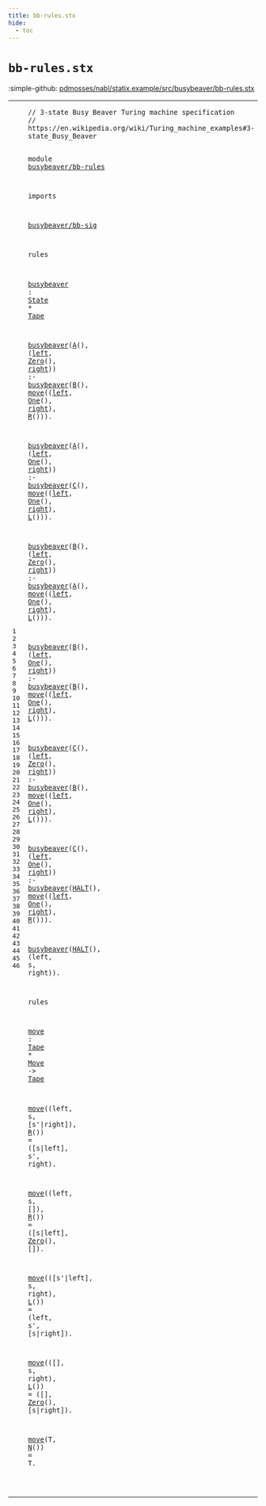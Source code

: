 ```yaml
---
title: bb-rules.stx
hide:
  - toc
---
```


# `bb-rules.stx`

:simple-github: [pdmosses/nabl/statix.example/src/busybeaver/bb-rules.stx]

[pdmosses/nabl/statix.example/src/busybeaver/bb-rules.stx]: https://github.com/pdmosses/nabl/blob/master/statix.example/src/busybeaver/bb-rules.stx "The source file on GitHub"

<div class="stx"><table class="highlighttable"><tbody><tr><td class="linenos"><div class="linenodiv"><pre><span></span>1
2
3
4
5
6
7
8
9
10
11
12
13
14
15
16
17
18
19
20
21
22
23
24
25
26
27
28
29
30
31
32
33
34
35
36
37
38
39
40
41
42
43
44
45
46
</pre></div></td>
<td class="code"><pre><code><span class="layout">// 3-state Busy Beaver Turing machine specification</span>
<span class="layout">// https://en.wikipedia.org/wiki/Turing_machine_examples#3-state_Busy_Beaver</span>

<span class="keyword">module</span> <a href="../bb-test.stxtest/#busybeaver/bb-rules_207_226" id="busybeaver/bb-rules_137_156" title="Referenced at ../bb-test.stxtest line 11"><span class="token sort_ModuleID">busybeaver/bb-rules</span></a>

<span class="keyword">imports</span>

  <a href="../bb-sig.stx/#busybeaver/bb-sig_137_154" id="busybeaver/bb-sig_169_186" title="Defined at ../bb-sig.stx line 4"><span class="token sort_ModuleID">busybeaver/bb-sig</span></a>

<span class="keyword">rules</span>

  <a href="#busybeaver_226_236" id="busybeaver_197_207" title="Referenced at line 14, 15, 17, 18, 20, 21, 23, 24, 26, 27, 29, 30, 32; ../bb-test.stxtest line 6"><span class="token sort_ModuleID">busybeaver</span></a> <span class="operator">:</span> <span class="cons_SimpleSort"><a href="../bb-sig.stx/#State_175_180" id="State_210_215" title="Defined at ../bb-sig.stx line 8"><span class="token sort_ModuleID">State</span></a></span> <span class="operator">*</span> <span class="cons_SimpleSort"><a href="../bb-sig.stx/#Tape_402_406" id="Tape_218_222" title="Defined at ../bb-sig.stx line 23"><span class="token sort_ModuleID">Tape</span></a></span>

  <a href="#busybeaver_197_207" id="busybeaver_226_236" title="Defined at line 12"><span class="token sort_ModuleID">busybeaver</span></a><span class="operator">(</span><a href="../bb-sig.stx/#A_198_199" id="A_237_238" title="Defined at ../bb-sig.stx line 9"><span class="token sort_ModuleID">A</span></a><span class="operator">(),</span> <span class="operator">(</span><span class="cons_Var"><a href="#left_294_298" id="left_243_247" title="Referenced at line 15"><span class="token sort_ModuleID">left</span></a></span><span class="operator">,</span> <a href="../bb-sig.stx/#Zero_295_299" id="Zero_249_253" title="Defined at ../bb-sig.stx line 15"><span class="token sort_ModuleID">Zero</span></a><span class="operator">(),</span> <span class="cons_Var"><a href="#right_307_312" id="right_257_262" title="Referenced at line 15"><span class="token sort_ModuleID">right</span></a></span><span class="operator">))</span> <span class="operator">:-</span>
    <a href="#busybeaver_197_207" id="busybeaver_272_282" title="Defined at line 12"><span class="token sort_ModuleID">busybeaver</span></a><span class="operator">(</span><a href="../bb-sig.stx/#B_215_216" id="B_283_284" title="Defined at ../bb-sig.stx line 10"><span class="token sort_ModuleID">B</span></a><span class="operator">(),</span> <a href="#move_868_872" id="move_288_292" title="Defined at line 36"><span class="token sort_ModuleID">move</span></a><span class="operator">((</span><span class="cons_Var"><a href="#left_243_247" id="left_294_298" title="Defined at line 14"><span class="token sort_ModuleID">left</span></a></span><span class="operator">,</span> <a href="../bb-sig.stx/#One_313_316" id="One_300_303" title="Defined at ../bb-sig.stx line 16"><span class="token sort_ModuleID">One</span></a><span class="operator">(),</span> <span class="cons_Var"><a href="#right_257_262" id="right_307_312" title="Defined at line 14"><span class="token sort_ModuleID">right</span></a></span><span class="operator">),</span> <a href="../bb-sig.stx/#R_358_359" id="R_315_316" title="Defined at ../bb-sig.stx line 19"><span class="token sort_ModuleID">R</span></a><span class="operator">())).</span>

  <a href="#busybeaver_197_207" id="busybeaver_325_335" title="Defined at line 12"><span class="token sort_ModuleID">busybeaver</span></a><span class="operator">(</span><a href="../bb-sig.stx/#A_198_199" id="A_336_337" title="Defined at ../bb-sig.stx line 9"><span class="token sort_ModuleID">A</span></a><span class="operator">(),</span> <span class="operator">(</span><span class="cons_Var"><a href="#left_392_396" id="left_342_346" title="Referenced at line 18"><span class="token sort_ModuleID">left</span></a></span><span class="operator">,</span> <a href="../bb-sig.stx/#One_313_316" id="One_348_351" title="Defined at ../bb-sig.stx line 16"><span class="token sort_ModuleID">One</span></a><span class="operator">(),</span> <span class="cons_Var"><a href="#right_405_410" id="right_355_360" title="Referenced at line 18"><span class="token sort_ModuleID">right</span></a></span><span class="operator">))</span> <span class="operator">:-</span>
    <a href="#busybeaver_197_207" id="busybeaver_370_380" title="Defined at line 12"><span class="token sort_ModuleID">busybeaver</span></a><span class="operator">(</span><a href="../bb-sig.stx/#C_232_233" id="C_381_382" title="Defined at ../bb-sig.stx line 11"><span class="token sort_ModuleID">C</span></a><span class="operator">(),</span> <a href="#move_868_872" id="move_386_390" title="Defined at line 36"><span class="token sort_ModuleID">move</span></a><span class="operator">((</span><span class="cons_Var"><a href="#left_342_346" id="left_392_396" title="Defined at line 17"><span class="token sort_ModuleID">left</span></a></span><span class="operator">,</span> <a href="../bb-sig.stx/#One_313_316" id="One_398_401" title="Defined at ../bb-sig.stx line 16"><span class="token sort_ModuleID">One</span></a><span class="operator">(),</span> <span class="cons_Var"><a href="#right_355_360" id="right_405_410" title="Defined at line 17"><span class="token sort_ModuleID">right</span></a></span><span class="operator">),</span> <a href="../bb-sig.stx/#L_371_372" id="L_413_414" title="Defined at ../bb-sig.stx line 20"><span class="token sort_ModuleID">L</span></a><span class="operator">())).</span>

  <a href="#busybeaver_197_207" id="busybeaver_423_433" title="Defined at line 12"><span class="token sort_ModuleID">busybeaver</span></a><span class="operator">(</span><a href="../bb-sig.stx/#B_215_216" id="B_434_435" title="Defined at ../bb-sig.stx line 10"><span class="token sort_ModuleID">B</span></a><span class="operator">(),</span> <span class="operator">(</span><span class="cons_Var"><a href="#left_491_495" id="left_440_444" title="Referenced at line 21"><span class="token sort_ModuleID">left</span></a></span><span class="operator">,</span> <a href="../bb-sig.stx/#Zero_295_299" id="Zero_446_450" title="Defined at ../bb-sig.stx line 15"><span class="token sort_ModuleID">Zero</span></a><span class="operator">(),</span> <span class="cons_Var"><a href="#right_504_509" id="right_454_459" title="Referenced at line 21"><span class="token sort_ModuleID">right</span></a></span><span class="operator">))</span> <span class="operator">:-</span>
    <a href="#busybeaver_197_207" id="busybeaver_469_479" title="Defined at line 12"><span class="token sort_ModuleID">busybeaver</span></a><span class="operator">(</span><a href="../bb-sig.stx/#A_198_199" id="A_480_481" title="Defined at ../bb-sig.stx line 9"><span class="token sort_ModuleID">A</span></a><span class="operator">(),</span> <a href="#move_868_872" id="move_485_489" title="Defined at line 36"><span class="token sort_ModuleID">move</span></a><span class="operator">((</span><span class="cons_Var"><a href="#left_440_444" id="left_491_495" title="Defined at line 20"><span class="token sort_ModuleID">left</span></a></span><span class="operator">,</span> <a href="../bb-sig.stx/#One_313_316" id="One_497_500" title="Defined at ../bb-sig.stx line 16"><span class="token sort_ModuleID">One</span></a><span class="operator">(),</span> <span class="cons_Var"><a href="#right_454_459" id="right_504_509" title="Defined at line 20"><span class="token sort_ModuleID">right</span></a></span><span class="operator">),</span> <a href="../bb-sig.stx/#L_371_372" id="L_512_513" title="Defined at ../bb-sig.stx line 20"><span class="token sort_ModuleID">L</span></a><span class="operator">())).</span>

  <a href="#busybeaver_197_207" id="busybeaver_522_532" title="Defined at line 12"><span class="token sort_ModuleID">busybeaver</span></a><span class="operator">(</span><a href="../bb-sig.stx/#B_215_216" id="B_533_534" title="Defined at ../bb-sig.stx line 10"><span class="token sort_ModuleID">B</span></a><span class="operator">(),</span> <span class="operator">(</span><span class="cons_Var"><a href="#left_589_593" id="left_539_543" title="Referenced at line 24"><span class="token sort_ModuleID">left</span></a></span><span class="operator">,</span> <a href="../bb-sig.stx/#One_313_316" id="One_545_548" title="Defined at ../bb-sig.stx line 16"><span class="token sort_ModuleID">One</span></a><span class="operator">(),</span> <span class="cons_Var"><a href="#right_602_607" id="right_552_557" title="Referenced at line 24"><span class="token sort_ModuleID">right</span></a></span><span class="operator">))</span> <span class="operator">:-</span>
    <a href="#busybeaver_197_207" id="busybeaver_567_577" title="Defined at line 12"><span class="token sort_ModuleID">busybeaver</span></a><span class="operator">(</span><a href="../bb-sig.stx/#B_215_216" id="B_578_579" title="Defined at ../bb-sig.stx line 10"><span class="token sort_ModuleID">B</span></a><span class="operator">(),</span> <a href="#move_868_872" id="move_583_587" title="Defined at line 36"><span class="token sort_ModuleID">move</span></a><span class="operator">((</span><span class="cons_Var"><a href="#left_539_543" id="left_589_593" title="Defined at line 23"><span class="token sort_ModuleID">left</span></a></span><span class="operator">,</span> <a href="../bb-sig.stx/#One_313_316" id="One_595_598" title="Defined at ../bb-sig.stx line 16"><span class="token sort_ModuleID">One</span></a><span class="operator">(),</span> <span class="cons_Var"><a href="#right_552_557" id="right_602_607" title="Defined at line 23"><span class="token sort_ModuleID">right</span></a></span><span class="operator">),</span> <a href="../bb-sig.stx/#L_371_372" id="L_610_611" title="Defined at ../bb-sig.stx line 20"><span class="token sort_ModuleID">L</span></a><span class="operator">())).</span>

  <a href="#busybeaver_197_207" id="busybeaver_620_630" title="Defined at line 12"><span class="token sort_ModuleID">busybeaver</span></a><span class="operator">(</span><a href="../bb-sig.stx/#C_232_233" id="C_631_632" title="Defined at ../bb-sig.stx line 11"><span class="token sort_ModuleID">C</span></a><span class="operator">(),</span> <span class="operator">(</span><span class="cons_Var"><a href="#left_688_692" id="left_637_641" title="Referenced at line 27"><span class="token sort_ModuleID">left</span></a></span><span class="operator">,</span> <a href="../bb-sig.stx/#Zero_295_299" id="Zero_643_647" title="Defined at ../bb-sig.stx line 15"><span class="token sort_ModuleID">Zero</span></a><span class="operator">(),</span> <span class="cons_Var"><a href="#right_701_706" id="right_651_656" title="Referenced at line 27"><span class="token sort_ModuleID">right</span></a></span><span class="operator">))</span> <span class="operator">:-</span>
    <a href="#busybeaver_197_207" id="busybeaver_666_676" title="Defined at line 12"><span class="token sort_ModuleID">busybeaver</span></a><span class="operator">(</span><a href="../bb-sig.stx/#B_215_216" id="B_677_678" title="Defined at ../bb-sig.stx line 10"><span class="token sort_ModuleID">B</span></a><span class="operator">(),</span> <a href="#move_868_872" id="move_682_686" title="Defined at line 36"><span class="token sort_ModuleID">move</span></a><span class="operator">((</span><span class="cons_Var"><a href="#left_637_641" id="left_688_692" title="Defined at line 26"><span class="token sort_ModuleID">left</span></a></span><span class="operator">,</span> <a href="../bb-sig.stx/#One_313_316" id="One_694_697" title="Defined at ../bb-sig.stx line 16"><span class="token sort_ModuleID">One</span></a><span class="operator">(),</span> <span class="cons_Var"><a href="#right_651_656" id="right_701_706" title="Defined at line 26"><span class="token sort_ModuleID">right</span></a></span><span class="operator">),</span> <a href="../bb-sig.stx/#L_371_372" id="L_709_710" title="Defined at ../bb-sig.stx line 20"><span class="token sort_ModuleID">L</span></a><span class="operator">())).</span>

  <a href="#busybeaver_197_207" id="busybeaver_719_729" title="Defined at line 12"><span class="token sort_ModuleID">busybeaver</span></a><span class="operator">(</span><a href="../bb-sig.stx/#C_232_233" id="C_730_731" title="Defined at ../bb-sig.stx line 11"><span class="token sort_ModuleID">C</span></a><span class="operator">(),</span> <span class="operator">(</span><span class="cons_Var"><a href="#left_789_793" id="left_736_740" title="Referenced at line 30"><span class="token sort_ModuleID">left</span></a></span><span class="operator">,</span> <a href="../bb-sig.stx/#One_313_316" id="One_742_745" title="Defined at ../bb-sig.stx line 16"><span class="token sort_ModuleID">One</span></a><span class="operator">(),</span> <span class="cons_Var"><a href="#right_802_807" id="right_749_754" title="Referenced at line 30"><span class="token sort_ModuleID">right</span></a></span><span class="operator">))</span> <span class="operator">:-</span>
    <a href="#busybeaver_197_207" id="busybeaver_764_774" title="Defined at line 12"><span class="token sort_ModuleID">busybeaver</span></a><span class="operator">(</span><a href="../bb-sig.stx/#HALT_249_253" id="HALT_775_779" title="Defined at ../bb-sig.stx line 12"><span class="token sort_ModuleID">HALT</span></a><span class="operator">(),</span> <a href="#move_868_872" id="move_783_787" title="Defined at line 36"><span class="token sort_ModuleID">move</span></a><span class="operator">((</span><span class="cons_Var"><a href="#left_736_740" id="left_789_793" title="Defined at line 29"><span class="token sort_ModuleID">left</span></a></span><span class="operator">,</span> <a href="../bb-sig.stx/#One_313_316" id="One_795_798" title="Defined at ../bb-sig.stx line 16"><span class="token sort_ModuleID">One</span></a><span class="operator">(),</span> <span class="cons_Var"><a href="#right_749_754" id="right_802_807" title="Defined at line 29"><span class="token sort_ModuleID">right</span></a></span><span class="operator">),</span> <a href="../bb-sig.stx/#R_358_359" id="R_810_811" title="Defined at ../bb-sig.stx line 19"><span class="token sort_ModuleID">R</span></a><span class="operator">())).</span>

  <a href="#busybeaver_197_207" id="busybeaver_820_830" title="Defined at line 12"><span class="token sort_ModuleID">busybeaver</span></a><span class="operator">(</span><a href="../bb-sig.stx/#HALT_249_253" id="HALT_831_835" title="Defined at ../bb-sig.stx line 12"><span class="token sort_ModuleID">HALT</span></a><span class="operator">(),</span> <span class="operator">(</span><span class="cons_Var"><span id="left_840_844" title="Not referenced locally, nor via imports"><span class="token sort_ModuleID">left</span></span></span><span class="operator">,</span> <span class="cons_Var"><span id="s_846_847" title="Not referenced locally, nor via imports"><span class="token sort_ModuleID">s</span></span></span><span class="operator">,</span> <span class="cons_Var"><span id="right_849_854" title="Not referenced locally, nor via imports"><span class="token sort_ModuleID">right</span></span></span><span class="operator">)).</span>

<span class="keyword">rules</span>

  <a href="#move_288_292" id="move_868_872" title="Referenced at line 15, 18, 21, 24, 27, 30, 38, 40, 42, 44, 46"><span class="token sort_ModuleID">move</span></a> <span class="operator">:</span> <span class="cons_SimpleSort"><a href="../bb-sig.stx/#Tape_402_406" id="Tape_875_879" title="Defined at ../bb-sig.stx line 23"><span class="token sort_ModuleID">Tape</span></a></span> <span class="operator">*</span> <span class="cons_SimpleSort"><a href="../bb-sig.stx/#Move_336_340" id="Move_882_886" title="Defined at ../bb-sig.stx line 18"><span class="token sort_ModuleID">Move</span></a></span> <span class="operator">-&gt;</span> <span class="cons_SimpleSort"><a href="../bb-sig.stx/#Tape_402_406" id="Tape_890_894" title="Defined at ../bb-sig.stx line 23"><span class="token sort_ModuleID">Tape</span></a></span>

  <a href="#move_868_872" id="move_898_902" title="Defined at line 36"><span class="token sort_ModuleID">move</span></a><span class="operator">((</span><span class="cons_Var">left</span><span class="operator">,</span> <span class="cons_Var">s</span><span class="operator">,</span> <span class="operator">[</span><span class="cons_Var"><span id="s'_914_916" title="Not referenced locally, nor via imports"><span class="token sort_ModuleID">s'</span></span></span><span class="operator">|</span><span class="cons_Var"><span id="right_917_922" title="Not referenced locally, nor via imports"><span class="token sort_ModuleID">right</span></span></span><span class="operator">]),</span> <a href="../bb-sig.stx/#R_358_359" id="R_926_927" title="Defined at ../bb-sig.stx line 19"><span class="token sort_ModuleID">R</span></a><span class="operator">())</span> <span class="operator">=</span> <span class="operator">([</span><span class="cons_Var"><span id="s_935_936" title="Not referenced locally, nor via imports"><span class="token sort_ModuleID">s</span></span></span><span class="operator">|</span><span class="cons_Var"><span id="left_937_941" title="Not referenced locally, nor via imports"><span class="token sort_ModuleID">left</span></span></span><span class="operator">],</span> <span class="cons_Var">s'</span><span class="operator">,</span> <span class="cons_Var">right</span><span class="operator">).</span>

  <a href="#move_868_872" id="move_959_963" title="Defined at line 36"><span class="token sort_ModuleID">move</span></a><span class="operator">((</span><span class="cons_Var">left</span><span class="operator">,</span> <span class="cons_Var">s</span><span class="operator">,</span> <span class="operator">[]),</span> <a href="../bb-sig.stx/#R_358_359" id="R_979_980" title="Defined at ../bb-sig.stx line 19"><span class="token sort_ModuleID">R</span></a><span class="operator">())</span> <span class="operator">=</span> <span class="operator">([</span><span class="cons_Var"><span id="s_988_989" title="Not referenced locally, nor via imports"><span class="token sort_ModuleID">s</span></span></span><span class="operator">|</span><span class="cons_Var"><span id="left_990_994" title="Not referenced locally, nor via imports"><span class="token sort_ModuleID">left</span></span></span><span class="operator">],</span> <a href="../bb-sig.stx/#Zero_295_299" id="Zero_997_1001" title="Defined at ../bb-sig.stx line 15"><span class="token sort_ModuleID">Zero</span></a><span class="operator">(),</span> <span class="operator">[]).</span>

  <a href="#move_868_872" id="move_1013_1017" title="Defined at line 36"><span class="token sort_ModuleID">move</span></a><span class="operator">(([</span><span class="cons_Var"><span id="s'_1020_1022" title="Not referenced locally, nor via imports"><span class="token sort_ModuleID">s'</span></span></span><span class="operator">|</span><span class="cons_Var"><span id="left_1023_1027" title="Not referenced locally, nor via imports"><span class="token sort_ModuleID">left</span></span></span><span class="operator">],</span> <span class="cons_Var"><span id="s_1030_1031" title="Not referenced locally, nor via imports"><span class="token sort_ModuleID">s</span></span></span><span class="operator">,</span> <span class="cons_Var">right</span><span class="operator">),</span> <a href="../bb-sig.stx/#L_371_372" id="L_1041_1042" title="Defined at ../bb-sig.stx line 20"><span class="token sort_ModuleID">L</span></a><span class="operator">())</span> <span class="operator">=</span> <span class="operator">(</span><span class="cons_Var">left</span><span class="operator">,</span> <span class="cons_Var">s'</span><span class="operator">,</span> <span class="operator">[</span><span class="cons_Var">s</span><span class="operator">|</span><span class="cons_Var"><span id="right_1062_1067" title="Not referenced locally, nor via imports"><span class="token sort_ModuleID">right</span></span></span><span class="operator">]).</span>

  <a href="#move_868_872" id="move_1074_1078" title="Defined at line 36"><span class="token sort_ModuleID">move</span></a><span class="operator">(([],</span> <span class="cons_Var"><span id="s_1084_1085" title="Not referenced locally, nor via imports"><span class="token sort_ModuleID">s</span></span></span><span class="operator">,</span> <span class="cons_Var"><span id="right_1087_1092" title="Not referenced locally, nor via imports"><span class="token sort_ModuleID">right</span></span></span><span class="operator">),</span> <a href="../bb-sig.stx/#L_371_372" id="L_1095_1096" title="Defined at ../bb-sig.stx line 20"><span class="token sort_ModuleID">L</span></a><span class="operator">())</span> <span class="operator">=</span> <span class="operator">([],</span> <a href="../bb-sig.stx/#Zero_295_299" id="Zero_1107_1111" title="Defined at ../bb-sig.stx line 15"><span class="token sort_ModuleID">Zero</span></a><span class="operator">(),</span> <span class="operator">[</span><span class="cons_Var">s</span><span class="operator">|</span><span class="cons_Var">right</span><span class="operator">]).</span>

  <a href="#move_868_872" id="move_1130_1134" title="Defined at line 36"><span class="token sort_ModuleID">move</span></a><span class="operator">(</span><span class="cons_Var">T</span><span class="operator">,</span> <a href="../bb-sig.stx/#N_384_385" id="N_1138_1139" title="Defined at ../bb-sig.stx line 21"><span class="token sort_ModuleID">N</span></a><span class="operator">())</span> <span class="operator">=</span> <span class="cons_Var"><span id="T_1145_1146" title="Not referenced locally, nor via imports"><span class="token sort_ModuleID">T</span></span></span><span class="operator">.</span>

</code></pre></td></tr></tbody></table></div>